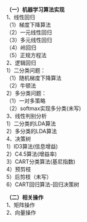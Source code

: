 <b>（一）机器学习算法实现</b><br/>
1、线性回归<br/>
  （1）梯度下降算法<br/>
  （2）一元线性回归<br/>
  （3）多元线性回归<br/>
  （4）岭回归<br/>
  （5）正规方程法<br/>
2、逻辑回归<br/>
    1）二分类问题：<br/>
        （1）随机梯度下降算法<br/>
        （2）牛顿法<br/>
    2）多分类问题：<br/>
        （1）一对多策略<br/>
        （2）softmax实现多分类(未写)<br/>
3、线性判别分析<br/>
    1）二分类的LDA算法<br/>
    2）多分类的LDA算法<br/>
4、决策树<br/>
    1）ID3算法(信息增益)<br/>
    2）C4.5算法(增益率)<br/>
    3）CART分类算法(基尼指数)<br/>
    4）预剪枝<br/>
    5）后剪枝（未写）<br/>
    6）CART回归算法-回归决策树<br/>
    
<b>（二）相关操作</b><br/>
1、矩阵操作<br/>
2、向量操作<br/>
